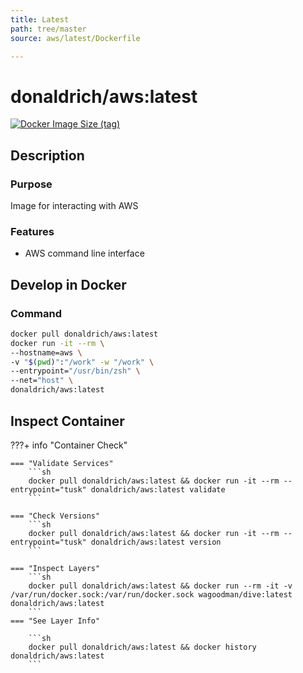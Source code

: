 ```yaml
---
title: Latest
path: tree/master
source: aws/latest/Dockerfile

---
```


# donaldrich/aws:latest

[![Docker Image Size (tag)](https://img.shields.io/docker/image-size/donaldrich/aws/latest?color=blue&label=size&logo=docker&style=flat-square)](https://hub.docker.com/r/donaldrich/aws/latest)

## Description

### Purpose

Image for interacting with AWS

### Features

* AWS command line interface

## Develop in Docker

### Command

```sh
docker pull donaldrich/aws:latest
docker run -it --rm \
--hostname=aws \
-v "$(pwd)":"/work" -w "/work" \
--entrypoint="/usr/bin/zsh" \
--net="host" \
donaldrich/aws:latest
```

## Inspect Container

???+ info "Container Check"

    === "Validate Services"
        ```sh
        docker pull donaldrich/aws:latest && docker run -it --rm --entrypoint="tusk" donaldrich/aws:latest validate
        ```

    === "Check Versions"
        ```sh
        docker pull donaldrich/aws:latest && docker run -it --rm --entrypoint="tusk" donaldrich/aws:latest version
        ```

    === "Inspect Layers"
        ```sh
        docker pull donaldrich/aws:latest && docker run --rm -it -v /var/run/docker.sock:/var/run/docker.sock wagoodman/dive:latest donaldrich/aws:latest
        ```
    === "See Layer Info"

        ```sh
        docker pull donaldrich/aws:latest && docker history donaldrich/aws:latest
        ```
